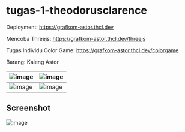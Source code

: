 # tugas-1-theodorusclarence

Deployment: https://grafkom-astor.thcl.dev

Mencoba Threejs: https://grafkom-astor.thcl.dev/threejs

Tugas Individu Color Game: https://grafkom-astor.thcl.dev/colorgame

Barang: Kaleng Astor

| ![image](https://user-images.githubusercontent.com/55318172/134452228-dfd387a0-d26b-44fa-844b-ed05f0169436.png) | ![image](https://user-images.githubusercontent.com/55318172/135837090-9c77ab57-0104-431c-9da1-b2763a3a8124.png) |
| --------------------------------------------------------------------------------------------------------------- | --------------------------------------------------------------------------------------------------------------- |
| ![image](https://user-images.githubusercontent.com/55318172/134452255-f93e4aa7-d452-4939-8f12-656f8cebbf96.png) | ![image](https://user-images.githubusercontent.com/55318172/134452263-d020fdac-d174-40c7-a7ed-6ccfa27c57b7.png) |

## Screenshot

![image](https://user-images.githubusercontent.com/55318172/135838313-809c478f-0976-4373-a3f6-232b2ef9a46f.png)
